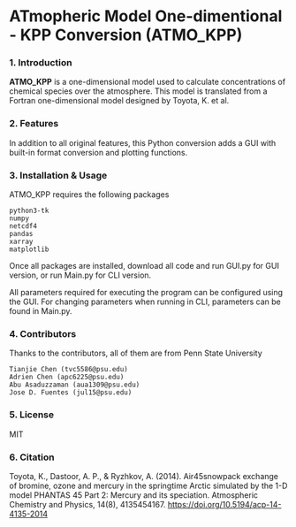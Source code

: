# ATmopheric Model One-dimentional - KPP Conversion (ATMO\_KPP)

### 1. Introduction

**ATMO_KPP** is a one-dimensional model used to calculate concentrations of chemical species over the atmosphere. 
This model is translated from a Fortran one-dimensional model designed by Toyota, K. et al.

### 2. Features

In addition to all original features, this Python conversion adds a GUI with built-in format conversion and 
plotting functions.

### 3. Installation & Usage

ATMO\_KPP requires the following packages

    python3-tk
    numpy
    netcdf4
    pandas
    xarray
    matplotlib

Once all packages are installed, download all code and run GUI.py for GUI version, or run Main.py for CLI version.

All parameters required for executing the program can be configured using the GUI. For changing parameters when running in CLI, parameters can be found in Main.py.

### 4. Contributors

Thanks to the contributors, all of them are from Penn State University
    
    Tianjie Chen (tvc5586@psu.edu)
    Adrien Chen (apc6225@psu.edu)
    Abu Asaduzzaman (aua1309@psu.edu)
    Jose D. Fuentes (jul15@psu.edu)

### 5. License

MIT

### 6. Citation

Toyota, K., Dastoor, A. P., & Ryzhkov, A. (2014). Air45snowpack exchange of bromine, ozone and mercury in the springtime Arctic simulated by the 1-D model PHANTAS 45 Part 2: Mercury and its speciation. Atmospheric Chemistry and Physics, 14(8), 4135454167. https://doi.org/10.5194/acp-14-4135-2014
